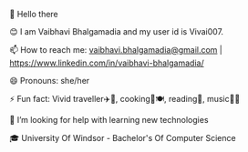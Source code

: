 👋 Hello there

😊 I am Vaibhavi Bhalgamadia and my user id is Vivai007.

📫 How to reach me: vaibhavi.bhalgamadia@gmail.com | https://www.linkedin.com/in/vaibhavi-bhalgamadia/ 

😄 Pronouns: she/her

⚡ Fun fact: Vivid traveller✈️🧳, cooking🍳🍽️, reading📖, music🎼🎼

🤔 I’m looking for help with learning new technologies

🎓 University Of Windsor - Bachelor's Of Computer Science
